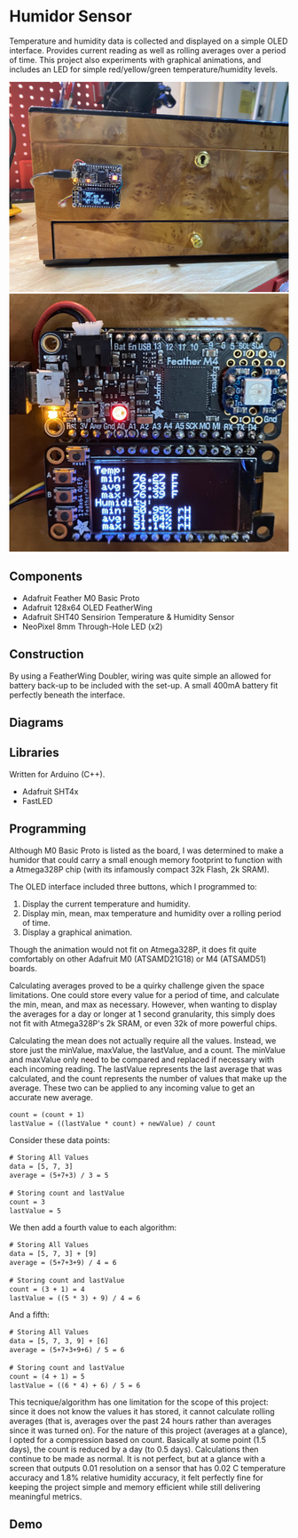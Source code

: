 # Humidor Sensor
Temperature and humidity data is collected and displayed on a simple OLED
interface. Provides current reading as well as rolling averages over a period
of time. This project also experiments with graphical animations, and includes
an LED for simple red/yellow/green temperature/humidity levels.

![humidor](assets/humidor.jpg)
![averages](assets/averages.jpg)

## Components
- Adafruit Feather M0 Basic Proto
- Adafruit 128x64 OLED FeatherWing
- Adafruit SHT40 Sensirion Temperature & Humidity Sensor
- NeoPixel 8mm Through-Hole LED (x2)

## Construction

By using a FeatherWing Doubler, wiring was quite simple an allowed for battery
back-up to be included with the set-up. A small 400mA battery fit perfectly
beneath the interface.

## Diagrams

## Libraries

Written for Arduino (C++).

- Adafruit SHT4x
- FastLED

## Programming

Although M0 Basic Proto is listed as the board, I was determined to make a
humidor that could carry a small enough memory footprint to function with a
Atmega328P chip (with its infamously compact 32k Flash, 2k SRAM).

The OLED interface included three buttons, which I programmed to:

1. Display the current temperature and humidity.
2. Display min, mean, max temperature and humidity over a rolling period of
   time.
3. Display a graphical animation.

Though the animation would not fit on Atmega328P, it does fit quite comfortably
on other Adafruit M0 (ATSAMD21G18) or M4 (ATSAMD51) boards.

Calculating averages proved to be a quirky challenge given the space
limitations. One could store every value for a period of time, and calculate
the min, mean, and max as necessary. However, when wanting to display the
averages for a day or longer at 1 second granularity, this simply does not fit
with Atmega328P's 2k SRAM, or even 32k of more powerful chips.

Calculating the mean does not actually require all the values. Instead, we
store just the minValue, maxValue, the lastValue, and a count. The minValue and
maxValue only need to be compared and replaced if necessary with each incoming
reading. The lastValue represents the last average that was calculated, and the
count represents the number of values that make up the average. These two can
be applied to any incoming value to get an accurate new average.

```
count = (count + 1)
lastValue = ((lastValue * count) + newValue) / count
```

Consider these data points:
```
# Storing All Values
data = [5, 7, 3]
average = (5+7+3) / 3 = 5

# Storing count and lastValue
count = 3
lastValue = 5
```

We then add a fourth value to each algorithm:
```
# Storing All Values
data = [5, 7, 3] + [9]
average = (5+7+3+9) / 4 = 6

# Storing count and lastValue
count = (3 + 1) = 4
lastValue = ((5 * 3) + 9) / 4 = 6
```

And a fifth:
```
# Storing All Values
data = [5, 7, 3, 9] + [6]
average = (5+7+3+9+6) / 5 = 6

# Storing count and lastValue
count = (4 + 1) = 5
lastValue = ((6 * 4) + 6) / 5 = 6
```

This tecnique/algorithm has one limitation for the scope of this project: since
it does not know the values it has stored, it cannot calculate rolling averages
(that is, averages over the past 24 hours rather than averages since it was
turned on). For the nature of this project (averages at a glance), I opted for
a compression based on count. Basically at some point (1.5 days), the count is
reduced by a day (to 0.5 days). Calculations then continue to be made as
normal. It is not perfect, but at a glance with a screen that outputs 0.01
resolution on a sensor that has 0.02 C temperature accuracy and 1.8% relative
humidity accuracy, it felt perfectly fine for keeping the project simple and
memory efficient while still delivering meaningful metrics.

## Demo
